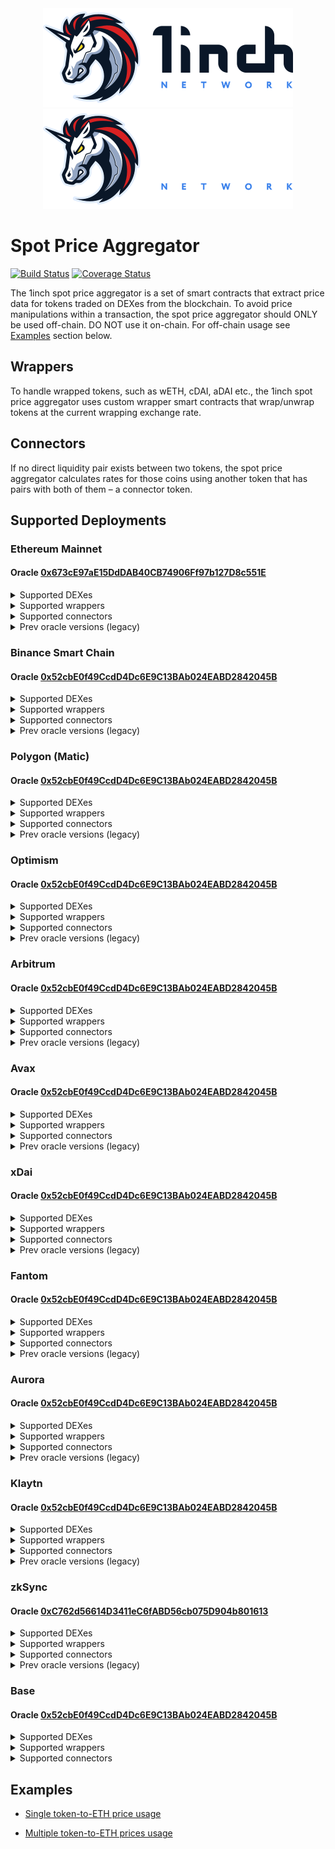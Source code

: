 <div align="center">
    <img src="https://github.com/1inch/farming/blob/master/.github/1inch_github_w.svg#gh-light-mode-only">
    <img src="https://github.com/1inch/farming/blob/master/.github/1inch_github_b.svg#gh-dark-mode-only">
</div>

# Spot Price Aggregator

[![Build Status](https://github.com/1inch/spot-price-aggregator/actions/workflows/test.yml/badge.svg)](https://github.com/1inch/spot-price-aggregator/actions)
[![Coverage Status](https://codecov.io/gh/1inch/spot-price-aggregator/branch/master/graph/badge.svg?token=6V7609YJ1Q)](https://codecov.io/gh/1inch/spot-price-aggregator)

The 1inch spot price aggregator is a set of smart contracts that extract price data for tokens traded on DEXes from the blockchain. To avoid price manipulations within a transaction, the spot price aggregator should ONLY be used off-chain. DO NOT use it on-chain. For off-chain usage see [Examples](#examples) section below.

## Wrappers

To handle wrapped tokens, such as wETH, cDAI, aDAI etc., the 1inch spot price aggregator uses custom wrapper smart contracts that wrap/unwrap tokens at the current wrapping exchange rate. 

## Connectors

If no direct liquidity pair exists between two tokens, the spot price aggregator calculates rates for those coins using another token that has pairs with both of them – a connector token.

## Supported Deployments

### Ethereum Mainnet

#### Oracle [0x673cE97aE15DdDAB40CB74906Ff97b127D8c551E](https://etherscan.io/address/0x673cE97aE15DdDAB40CB74906Ff97b127D8c551E)

<details><summary>Supported DEXes</summary>

   * Chainlink - [0x8606321723D9cA7db708A8b12DAd0A8a83f2F3bD](https://etherscan.io/address/0x8606321723D9cA7db708A8b12DAd0A8a83f2F3bD)
   * KyberDMM - [0x661305117527C6F79ed81DCA1a86EB86a6464207](https://etherscan.io/address/0x661305117527C6F79ed81DCA1a86EB86a6464207)
   * Mooniswap - [0xff6F01102df4421044f29a46c65467eAbB4f5A2F](https://etherscan.io/address/0xff6F01102df4421044f29a46c65467eAbB4f5A2F)
   * Synthetix - [0xFee6b0AC021c8E58321aC38De8d52d0224EA9dfd](https://etherscan.io/address/0xFee6b0AC021c8E58321aC38De8d52d0224EA9dfd)
   * Uniswap - [0xAdF7CC69626eB6F03F4F613832C84Cf62586A6Bb](https://etherscan.io/address/0xAdF7CC69626eB6F03F4F613832C84Cf62586A6Bb)
   * Equalizer - [0xEBA383DA9FCe0Ea0acB59A185A73D48dC089c73F](https://etherscan.io/address/0xEBA383DA9FCe0Ea0acB59A185A73D48dC089c73F)
   * ShibaSwap - [0x0fE8bD9CB73ADC66561330B648a8fC62b4F58943](https://etherscan.io/address/0x0fE8bD9CB73ADC66561330B648a8fC62b4F58943)
   * SushiSwap - [0x4161cD938C22dC264727458cF5e63f7D8220E1A3](https://etherscan.io/address/0x4161cD938C22dC264727458cF5e63f7D8220E1A3)
   * UniswapV2 - [0xA21E47477DE9BbcDC962ee18a5E7D339c5a16D28](https://etherscan.io/address/0xA21E47477DE9BbcDC962ee18a5E7D339c5a16D28)
   * UniswapV3 - [0x09486378850a17A07Ab108FcE77f79A1A7969C52](https://etherscan.io/address/0x09486378850a17A07Ab108FcE77f79A1A7969C52)
   * Pancake 3 - [0x28836f2A8bF39d0F90111877Ce0A8B6a195BF140](https://etherscan.io/address/0x28836f2A8bF39d0F90111877Ce0A8B6a195BF140)
   
</details>

<details><summary>Supported wrappers</summary>

   * WETH - [0x2b36053EB3BC1D68f51Bb7916D1503D1556f3ffc](https://etherscan.io/address/0x2b36053EB3BC1D68f51Bb7916D1503D1556f3ffc)
   * AaveV1 - [0x8C00a411Fe8983525F82CFCe34fe4B092d9E525d](https://etherscan.io/address/0x8C00a411Fe8983525F82CFCe34fe4B092d9E525d)
   * AaveV2 - [0x06cC74503B6d1eB6D4d6Bc402f48fC07b804105f](https://etherscan.io/address/0x06cC74503B6d1eB6D4d6Bc402f48fC07b804105f)
   * Compound - [0x7C327E1Ee66d4cF7F4053387241351FDc95A0c04](https://etherscan.io/address/0x7C327E1Ee66d4cF7F4053387241351FDc95A0c04)
   * YVault - [0x9FF110f132d988bfa9bC6a21851Da1aF3aC6EaF8](https://etherscan.io/address/0x9FF110f132d988bfa9bC6a21851Da1aF3aC6EaF8)
   * stETH - [0x26daCf7E879b18FE658326ddD3ABC0D6910B3E9F](https://etherscan.io/address/0x26daCf7E879b18FE658326ddD3ABC0D6910B3E9F)
   * wstETH - [0x37eB78fE793E89353e46AEe73E299985C3B8d334](https://etherscan.io/address/0x37eB78fE793E89353e46AEe73E299985C3B8d334)
   * sDAI - [0xF07317368A4B061dadB8C8239cbfCfd4808B76ce](https://etherscan.io/address/0xF07317368A4B061dadB8C8239cbfCfd4808B76ce)
   * CHAI - [0x6fE4926a0fCc78ab764b39f2738e1Dea145d7AC0](https://etherscan.io/address/0x6fE4926a0fCc78ab764b39f2738e1Dea145d7AC0)
   
</details>

<details><summary>Supported connectors</summary>

   * ETH - [0x0000000000000000000000000000000000000000](https://etherscan.io/address/0x0000000000000000000000000000000000000000)
   * WETH - [0xC02aaA39b223FE8D0A0e5C4F27eAD9083C756Cc2](https://etherscan.io/address/0xC02aaA39b223FE8D0A0e5C4F27eAD9083C756Cc2)
   * USDC - [0xA0b86991c6218b36c1d19D4a2e9Eb0cE3606eB48](https://etherscan.io/address/0xA0b86991c6218b36c1d19D4a2e9Eb0cE3606eB48)
   * DAI - [0x6B175474E89094C44Da98b954EedeAC495271d0F](https://etherscan.io/address/0x6B175474E89094C44Da98b954EedeAC495271d0F)
   * USDT - [0xdAC17F958D2ee523a2206206994597C13D831ec7](https://etherscan.io/address/0xdAC17F958D2ee523a2206206994597C13D831ec7)
   * NONE - [0xFFfFfFffFFfffFFfFFfFFFFFffFFFffffFfFFFfF](https://etherscan.io/address/0xFFfFfFffFFfffFFfFFfFFFFFffFFFffffFfFFFfF)
   * 1INCH - [0x111111111117dC0aa78b770fA6A738034120C302](https://etherscan.io/address/0x111111111117dC0aa78b770fA6A738034120C302)
   * WBTC - [0x2260FAC5E5542a773Aa44fBCfeDf7C193bc2C599](https://etherscan.io/address/0x2260FAC5E5542a773Aa44fBCfeDf7C193bc2C599)

</details>

<details><summary>Prev oracle versions (legacy)</summary>

   * May-28-2021 - [0x07D91f5fb9Bf7798734C3f606dB065549F6893bb](https://etherscan.io/address/0x07D91f5fb9Bf7798734C3f606dB065549F6893bb)
   * Apr-07-2023 - [0x3E1Fe1Bd5a5560972bFa2D393b9aC18aF279fF56](https://etherscan.io/address/0x3E1Fe1Bd5a5560972bFa2D393b9aC18aF279fF56)

</details>

### Binance Smart Chain

#### Oracle [0x52cbE0f49CcdD4Dc6E9C13BAb024EABD2842045B](https://bscscan.com/address/0x52cbE0f49CcdD4Dc6E9C13BAb024EABD2842045B)

<details><summary>Supported DEXes</summary>

   * ApeSwap - [0xE93293A6088d3a8abDDf62e6CA1A085Cec97D06F](https://bscscan.com/address/0xE93293A6088d3a8abDDf62e6CA1A085Cec97D06F)
   * BakerySwap - [0xCC54299Fc291B261B2bF5552E7F0E5d2F8613E8C](https://bscscan.com/address/0xCC54299Fc291B261B2bF5552E7F0E5d2F8613E8C)
   * BSCswap - [0x3Ce81621e674Db129033548CbB9FF31AEDCc1BF6](https://bscscan.com/address/0x3Ce81621e674Db129033548CbB9FF31AEDCc1BF6)
   * Demax - [0x59Bc892E1832aE86C268fC21a91fE940830a52b0](https://bscscan.com/address/0x59Bc892E1832aE86C268fC21a91fE940830a52b0)
   * KyberDmm - [0xE4E0552452e5cC1306A2bF5B2Fd9b1eA19418795](https://bscscan.com/address/0xE4E0552452e5cC1306A2bF5B2Fd9b1eA19418795)
   * Mooniswap - [0xf023D71EfB08339EA28F0C186AE130c74D44C58c](https://bscscan.com/address/0xf023D71EfB08339EA28F0C186AE130c74D44C58c)
   * Pancake 1 - [0x52a8193C7f42b75F27e4ce96f8ddBA7e854453Ef](https://bscscan.com/address/0x52a8193C7f42b75F27e4ce96f8ddBA7e854453Ef)
   * Pancake 2 - [0x9488795C688d0AAe98F2056467C13a051C954657](https://bscscan.com/address/0x9488795C688d0AAe98F2056467C13a051C954657)
   * Pancake 3 - [0x04098C93b15E5Cbb5A49651f20218C85F202Cd27](https://bscscan.com/address/0x04098C93b15E5Cbb5A49651f20218C85F202Cd27)
   * Thugswap - [0xFdCB8fA524f84081988e6065Fc8EF060f2CF0C27](https://bscscan.com/address/0xFdCB8fA524f84081988e6065Fc8EF060f2CF0C27)
   
</details>

<details><summary>Supported wrappers</summary>

   * Venus - [0x11DEE30E710B8d4a8630392781Cc3c0046365d4c](https://bscscan.com/address/0x11DEE30E710B8d4a8630392781Cc3c0046365d4c)
   * WBNB - [0x54431918cec22932fcf97e54769f4e00f646690f](https://bscscan.com/address/0x54431918cec22932fcf97e54769f4e00f646690f)
   
</details>

<details><summary>Supported connectors</summary>

   * NONE - [0xFFfFfFffFFfffFFfFFfFFFFFffFFFffffFfFFFfF](https://bscscan.com/address/0xFFfFfFffFFfffFFfFFfFFFFFffFFFffffFfFFFfF)
   * WBNB - [0xbb4CdB9CBd36B01bD1cBaEBF2De08d9173bc095c](https://bscscan.com/address/0xbb4CdB9CBd36B01bD1cBaEBF2De08d9173bc095c)
   * DAI - [0x1AF3F329e8BE154074D8769D1FFa4eE058B1DBc3](https://bscscan.com/address/0x1AF3F329e8BE154074D8769D1FFa4eE058B1DBc3)
   * ETH - [0x2170Ed0880ac9A755fd29B2688956BD959F933F8](https://bscscan.com/address/0x2170Ed0880ac9A755fd29B2688956BD959F933F8)
   * USDC - [0x8AC76a51cc950d9822D68b83fE1Ad97B32Cd580d](https://bscscan.com/address/0x8AC76a51cc950d9822D68b83fE1Ad97B32Cd580d)
   * BSC-USD - [0x55d398326f99059fF775485246999027B3197955](https://bscscan.com/address/0x55d398326f99059fF775485246999027B3197955)
   * BUSD - [0xe9e7CEA3DedcA5984780Bafc599bD69ADd087D56](https://bscscan.com/address/0xe9e7CEA3DedcA5984780Bafc599bD69ADd087D56)
   * 1INCH - [0x111111111117dC0aa78b770fA6A738034120C302](https://bscscan.com/address/0x111111111117dC0aa78b770fA6A738034120C302)

</details>

<details><summary>Prev oracle versions (legacy)</summary>

   * May-28-2021 - [0xfbD61B037C325b959c0F6A7e69D8f37770C2c550](https://bscscan.com/address/0xfbD61B037C325b959c0F6A7e69D8f37770C2c550)
   * Apr-06-2023 - [0x27950ecAeBB4462e18e8041AAF6Ea13cA47Af001](https://bscscan.com/address/0x27950ecAeBB4462e18e8041AAF6Ea13cA47Af001)

</details>

### Polygon (Matic)

#### Oracle [0x52cbE0f49CcdD4Dc6E9C13BAb024EABD2842045B](https://polygonscan.com/address/0x52cbE0f49CcdD4Dc6E9C13BAb024EABD2842045B)

<details><summary>Supported DEXes</summary>

   * QuickSwap - [0xB89A664FdAf504CDc7826B97Ba6e522d9b78dbE7](https://polygonscan.com/address/0xB89A664FdAf504CDc7826B97Ba6e522d9b78dbE7)
   * ComethSwap - [0x750c1b699552cAf908D67F5cCFd20A261305328c](https://polygonscan.com/address/0x750c1b699552cAf908D67F5cCFd20A261305328c)
   * DFYN - [0x59Bc892E1832aE86C268fC21a91fE940830a52b0](https://polygonscan.com/address/0x59Bc892E1832aE86C268fC21a91fE940830a52b0)
   * SushiSwap - [0x89314d57A8A4E636A00922ac289BC3a9a69C4361](https://polygonscan.com/address/0x89314d57A8A4E636A00922ac289BC3a9a69C4361)
   * UniswapV3 - [0xCC54299Fc291B261B2bF5552E7F0E5d2F8613E8C](https://polygonscan.com/address/0xCC54299Fc291B261B2bF5552E7F0E5d2F8613E8C)

</details>

<details><summary>Supported wrappers</summary>

   * WMATIC - [0xA0446D8804611944F1B527eCD37d7dcbE442caba](https://polygonscan.com/address/0xA0446D8804611944F1B527eCD37d7dcbE442caba)
   * AaveV2 - [0x138CE40d675F9a23E4D6127A8600308Cf7A93381](https://polygonscan.com/address/0x138CE40d675F9a23E4D6127A8600308Cf7A93381)
   
</details>

<details><summary>Supported connectors</summary>

   * NONE - [0xFFfFfFffFFfffFFfFFfFFFFFffFFFffffFfFFFfF](https://polygonscan.com/address/0xFFfFfFffFFfffFFfFFfFFFFFffFFFffffFfFFFfF)
   * WMATIC - [0x0d500B1d8E8eF31E21C99d1Db9A6444d3ADf1270](https://polygonscan.com/address/0x0d500B1d8E8eF31E21C99d1Db9A6444d3ADf1270)
   * USDC - [0x2791Bca1f2de4661ED88A30C99A7a9449Aa84174](https://polygonscan.com/address/0x2791Bca1f2de4661ED88A30C99A7a9449Aa84174)

</details>

<details><summary>Prev oracle versions (legacy)</summary>

   * May-28-2021 - [0x7F069df72b7A39bCE9806e3AfaF579E54D8CF2b9](https://polygonscan.com/address/0x7F069df72b7A39bCE9806e3AfaF579E54D8CF2b9)
   * Apr-05-2023 - [0xf023D71EfB08339EA28F0C186AE130c74D44C58c](https://polygonscan.com/address/0xf023D71EfB08339EA28F0C186AE130c74D44C58c)

</details>

### Optimism

#### Oracle [0x52cbE0f49CcdD4Dc6E9C13BAb024EABD2842045B](https://optimistic.etherscan.io/address/0x52cbE0f49CcdD4Dc6E9C13BAb024EABD2842045B)

<details><summary>Supported DEXes</summary>

   * UniswapV3 - [0xFdCB8fA524f84081988e6065Fc8EF060f2CF0C27](https://optimistic.etherscan.io/address/0xFdCB8fA524f84081988e6065Fc8EF060f2CF0C27)
   * Velodrome Finance - [0x750c1b699552cAf908D67F5cCFd20A261305328c](https://optimistic.etherscan.io/address/0x750c1b699552cAf908D67F5cCFd20A261305328c)
   * Synthetix - [0x89314d57A8A4E636A00922ac289BC3a9a69C4361](https://optimistic.etherscan.io/address/0x89314d57A8A4E636A00922ac289BC3a9a69C4361)

</details>

<details><summary>Supported wrappers</summary>

   * // todo: add BaseCoinWrapper
   
</details>

<details><summary>Supported connectors</summary>

   * NONE - [0xFFfFfFffFFfffFFfFFfFFFFFffFFFffffFfFFFfF](https://optimistic.etherscan.io/address/0xFFfFfFffFFfffFFfFFfFFFFFffFFFffffFfFFFfF)
   * WETH - [0x4200000000000000000000000000000000000006](https://optimistic.etherscan.io/address/0x4200000000000000000000000000000000000006)
   * USDC - [0x7F5c764cBc14f9669B88837ca1490cCa17c31607](https://optimistic.etherscan.io/address/0x7F5c764cBc14f9669B88837ca1490cCa17c31607)
   * USDT - [0x94b008aA00579c1307B0EF2c499aD98a8ce58e58](https://optimistic.etherscan.io/address/0x94b008aA00579c1307B0EF2c499aD98a8ce58e58)
   * DAI - [0xDA10009cBd5D07dd0CeCc66161FC93D7c9000da1](https://optimistic.etherscan.io/address/0xDA10009cBd5D07dd0CeCc66161FC93D7c9000da1)
   * WBTC - [0x68f180fcCe6836688e9084f035309E29Bf0A2095](https://optimistic.etherscan.io/address/0x68f180fcCe6836688e9084f035309E29Bf0A2095)
   * OP - [0x4200000000000000000000000000000000000042](https://optimistic.etherscan.io/address/0x4200000000000000000000000000000000000042)

</details>

<details><summary>Prev oracle versions (legacy)</summary>

   * May-28-2021 - [0x11DEE30E710B8d4a8630392781Cc3c0046365d4c](https://optimistic.etherscan.io/address/0x11DEE30E710B8d4a8630392781Cc3c0046365d4c)
   * Apr-06-2023 - [0x59Bc892E1832aE86C268fC21a91fE940830a52b0](https://optimistic.etherscan.io/address/0x59Bc892E1832aE86C268fC21a91fE940830a52b0)

</details>

### Arbitrum

#### Oracle [0x52cbE0f49CcdD4Dc6E9C13BAb024EABD2842045B](https://arbiscan.io/address/0x52cbE0f49CcdD4Dc6E9C13BAb024EABD2842045B)

<details><summary>Supported DEXes</summary>

   * DXswap - [0x750c1b699552cAf908D67F5cCFd20A261305328c](https://arbiscan.io/address/0x750c1b699552cAf908D67F5cCFd20A261305328c)
   * SushiSwap - [0xB89A664FdAf504CDc7826B97Ba6e522d9b78dbE7](https://arbiscan.io/address/0xB89A664FdAf504CDc7826B97Ba6e522d9b78dbE7)
   * UniswapV3 - [0xFdCB8fA524f84081988e6065Fc8EF060f2CF0C27](https://arbiscan.io/address/0xFdCB8fA524f84081988e6065Fc8EF060f2CF0C27)

</details>

<details><summary>Supported wrappers</summary>

   * WETH - [0x0F85A912448279111694F4Ba4F85dC641c54b594](https://arbiscan.io/address/0x0F85A912448279111694F4Ba4F85dC641c54b594)
   
</details>

<details><summary>Supported connectors</summary>

   * NONE - [0xFFfFfFffFFfffFFfFFfFFFFFffFFFffffFfFFFfF](https://arbiscan.io/address/0xFFfFfFffFFfffFFfFFfFFFFFffFFFffffFfFFFfF)
   * WETH - [0x82aF49447D8a07e3bd95BD0d56f35241523fBab1](https://arbiscan.io/address/0x82aF49447D8a07e3bd95BD0d56f35241523fBab1)

</details>

<details><summary>Prev oracle versions (legacy)</summary>

   * Sep-14-2021 - [0x735247fb0a604c0adC6cab38ACE16D0DbA31295F](https://arbiscan.io/address/0x735247fb0a604c0adC6cab38ACE16D0DbA31295F)
   * Apr-03-2023 - [0x59Bc892E1832aE86C268fC21a91fE940830a52b0](https://arbiscan.io/address/0x59Bc892E1832aE86C268fC21a91fE940830a52b0)

</details>

### Avax

#### Oracle [0x52cbE0f49CcdD4Dc6E9C13BAb024EABD2842045B](https://snowtrace.io/address/0x52cbE0f49CcdD4Dc6E9C13BAb024EABD2842045B)

<details><summary>Supported DEXes</summary>

   * Joe - [0xB89A664FdAf504CDc7826B97Ba6e522d9b78dbE7](https://snowtrace.io/address/0xB89A664FdAf504CDc7826B97Ba6e522d9b78dbE7)
   * Pangolin - [0x750c1b699552cAf908D67F5cCFd20A261305328c](https://snowtrace.io/address/0x750c1b699552cAf908D67F5cCFd20A261305328c)
   * SushiSwap - [0x89314d57A8A4E636A00922ac289BC3a9a69C4361](https://snowtrace.io/address/0x89314d57A8A4E636A00922ac289BC3a9a69C4361)

</details>

<details><summary>Supported wrappers</summary>

   * WAVAX - [0x046605839c01C54921f4aA1AAa245E88227707D8](https://snowtrace.io/address/0x046605839c01C54921f4aA1AAa245E88227707D8)
   * AaveV2 - [0x8Aa57827C3D147E39F1058517939461538D9C56A](https://snowtrace.io/address/0x8Aa57827C3D147E39F1058517939461538D9C56A)
   
</details>

<details><summary>Supported connectors</summary>

   * NONE - [0xFFfFfFffFFfffFFfFFfFFFFFffFFFffffFfFFFfF](https://arbiscan.io/address/0xFFfFfFffFFfffFFfFFfFFFFFffFFFffffFfFFFfF)
   * WAVAX - [0xB31f66AA3C1e785363F0875A1B74E27b85FD66c7](https://snowtrace.io/address/0xB31f66AA3C1e785363F0875A1B74E27b85FD66c7)
   * WETH.e - [0x49D5c2BdFfac6CE2BFdB6640F4F80f226bc10bAB](https://snowtrace.io/address/0x49D5c2BdFfac6CE2BFdB6640F4F80f226bc10bAB)
   * USDT.e - [0xc7198437980c041c805A1EDcbA50c1Ce5db95118](https://snowtrace.io/address/0xc7198437980c041c805A1EDcbA50c1Ce5db95118)
   * WBTC.e - [0x50b7545627a5162F82A992c33b87aDc75187B218](https://snowtrace.io/address/0x50b7545627a5162F82A992c33b87aDc75187B218)
   * USDC.e - [0xA7D7079b0FEaD91F3e65f86E8915Cb59c1a4C664](https://snowtrace.io/address/0xA7D7079b0FEaD91F3e65f86E8915Cb59c1a4C664)

</details>

<details><summary>Prev oracle versions (legacy)</summary>

   * Dec-23-2021 - [0xBd0c7AaF0bF082712EbE919a9dD94b2d978f79A9](https://snowtrace.io/address/0xBd0c7AaF0bF082712EbE919a9dD94b2d978f79A9)
   * Apr-03-2023 - [0xf023D71EfB08339EA28F0C186AE130c74D44C58c](https://snowtrace.io/address/0xf023D71EfB08339EA28F0C186AE130c74D44C58c)

</details>

### xDai

#### Oracle [0x52cbE0f49CcdD4Dc6E9C13BAb024EABD2842045B](https://gnosisscan.io/address/0x52cbE0f49CcdD4Dc6E9C13BAb024EABD2842045B)

<details><summary>Supported DEXes</summary>

   * Honeyswap - [0xCC54299Fc291B261B2bF5552E7F0E5d2F8613E8C](https://gnosisscan.io/address/0xCC54299Fc291B261B2bF5552E7F0E5d2F8613E8C)
   * Levinswap - [0xFdCB8fA524f84081988e6065Fc8EF060f2CF0C27](https://gnosisscan.io/address/0xFdCB8fA524f84081988e6065Fc8EF060f2CF0C27)
   * Swapr - [0x59Bc892E1832aE86C268fC21a91fE940830a52b0](https://gnosisscan.io/address/0x59Bc892E1832aE86C268fC21a91fE940830a52b0)
   * Sushiswap - [0xf023D71EfB08339EA28F0C186AE130c74D44C58c](https://gnosisscan.io/address/0xf023D71EfB08339EA28F0C186AE130c74D44C58c)
   
</details>

<details><summary>Supported wrappers</summary>

   * WXDAI - [0xB89A664FdAf504CDc7826B97Ba6e522d9b78dbE7](https://gnosisscan.io/address/0xB89A664FdAf504CDc7826B97Ba6e522d9b78dbE7)
   
</details>

<details><summary>Supported connectors</summary>

   * XDAI - [0x0000000000000000000000000000000000000000](https://gnosisscan.io/address/0x0000000000000000000000000000000000000000)
   * WXDAI - [0xe91D153E0b41518A2Ce8Dd3D7944Fa863463a97d](https://gnosisscan.io/address/0xe91D153E0b41518A2Ce8Dd3D7944Fa863463a97d)
   * NONE - [0xFFfFfFffFFfffFFfFFfFFFFFffFFFffffFfFFFfF](https://gnosisscan.io/address/0xFFfFfFffFFfffFFfFFfFFFFFffFFFffffFfFFFfF)
   * WETH - [0x6A023CCd1ff6F2045C3309768eAd9E68F978f6e1](https://gnosisscan.io/address/0x6A023CCd1ff6F2045C3309768eAd9E68F978f6e1)
   * HNY - [0x71850b7E9Ee3f13Ab46d67167341E4bDc905Eef9](https://gnosisscan.io/address/0x71850b7E9Ee3f13Ab46d67167341E4bDc905Eef9)
   * USDC - [0xDDAfbb505ad214D7b80b1f830fcCc89B60fb7A83](https://gnosisscan.io/address/0xDDAfbb505ad214D7b80b1f830fcCc89B60fb7A83)
   * USDT - [0x4ECaBa5870353805a9F068101A40E0f32ed605C6](https://gnosisscan.io/address/0x4ECaBa5870353805a9F068101A40E0f32ed605C6)

</details>

<details><summary>Prev oracle versions (legacy)</summary>

   * Dec-23-2021 - [0x142DB045195CEcaBe415161e1dF1CF0337A4d02E](https://blockscout.com/xdai/mainnet/address/0x142DB045195CEcaBe415161e1dF1CF0337A4d02E)
   * Apr-06-2023 - [0x3Ce81621e674Db129033548CbB9FF31AEDCc1BF6](https://gnosisscan.io/address/0x3Ce81621e674Db129033548CbB9FF31AEDCc1BF6)

</details>

### Fantom

#### Oracle [0x52cbE0f49CcdD4Dc6E9C13BAb024EABD2842045B](https://ftmscan.com/address/0x52cbE0f49CcdD4Dc6E9C13BAb024EABD2842045B)

<details><summary>Supported DEXes</summary>

   * Solidex - [0x750c1b699552cAf908D67F5cCFd20A261305328c](https://ftmscan.com/address/0x750c1b699552cAf908D67F5cCFd20A261305328c)
   * SpiritSwap - [0x89314d57A8A4E636A00922ac289BC3a9a69C4361](https://ftmscan.com/address/0x89314d57A8A4E636A00922ac289BC3a9a69C4361)
   * Spooky - [0xB89A664FdAf504CDc7826B97Ba6e522d9b78dbE7](https://ftmscan.com/address/0xB89A664FdAf504CDc7826B97Ba6e522d9b78dbE7)
   * SushiSwap - [0x59Bc892E1832aE86C268fC21a91fE940830a52b0](https://ftmscan.com/address/0x59Bc892E1832aE86C268fC21a91fE940830a52b0)

</details>

<details><summary>Supported wrappers</summary>

   * WFTM - [0x046605839c01C54921f4aA1AAa245E88227707D8](https://ftmscan.com/address/0x046605839c01C54921f4aA1AAa245E88227707D8)
   * AaveV2 - [0xa0c978c28AB8aEfc95bF58e68A05ce6B9dEAc5A9](https://ftmscan.com/address/0xa0c978c28AB8aEfc95bF58e68A05ce6B9dEAc5A9)
   * Scream - [0x7d18d5Ba1FA30Da1AD757c57eb643564CA02922D](https://ftmscan.com/address/0x7d18d5Ba1FA30Da1AD757c57eb643564CA02922D)
   
</details>

<details><summary>Supported connectors</summary>

   * NONE - [0xFFfFfFffFFfffFFfFFfFFFFFffFFFffffFfFFFfF](https://ftmscan.com/address/0xFFfFfFffFFfffFFfFFfFFFFFffFFFffffFfFFFfF)
   * WFTM - [0x21be370D5312f44cB42ce377BC9b8a0cEF1A4C83](https://ftmscan.com/address/0x21be370D5312f44cB42ce377BC9b8a0cEF1A4C83)

</details>

<details><summary>Prev oracle versions (legacy)</summary>

   * Mar-21-2022 - [0xE8E598A1041b6fDB13999D275a202847D9b654ca](https://ftmscan.com/address/0xE8E598A1041b6fDB13999D275a202847D9b654ca)
   * Apr-04-2023 - [0xFdCB8fA524f84081988e6065Fc8EF060f2CF0C27](https://ftmscan.com/address/0xFdCB8fA524f84081988e6065Fc8EF060f2CF0C27)

</details>

### Aurora

#### Oracle [0x52cbE0f49CcdD4Dc6E9C13BAb024EABD2842045B](https://aurorascan.dev/address/0x52cbE0f49CcdD4Dc6E9C13BAb024EABD2842045B)

<details><summary>Supported DEXes</summary>

   * Trisolaris - [0x587D67870CF6e733F2Ac101eD83675d6C01Ae127](https://aurorascan.dev/address/0x587D67870CF6e733F2Ac101eD83675d6C01Ae127)
   * WannaSwap - [0x7d809B3b23b62D8a455831f38b312C7c8F965D2e](https://aurorascan.dev/address/0x7d809B3b23b62D8a455831f38b312C7c8F965D2e)
   * NearPAD - [0x74bD9e4F8038DA216c3d20E9Ef6a05502Fc7129e](https://aurorascan.dev/address/0x74bD9e4F8038DA216c3d20E9Ef6a05502Fc7129e)
   * AuroraSwap - [0xfAf8d8b49D9e121816268CabE24ceF1B9B635908](https://aurorascan.dev/address/0xfAf8d8b49D9e121816268CabE24ceF1B9B635908)
   * Dodo - [0xeec05e0D8F7D3f56CECE2026Feaf41b09B423790](https://aurorascan.dev/address/0xeec05e0D8F7D3f56CECE2026Feaf41b09B423790)
   * DodoV2 - [0x11BFd590f592457b65Eb85327F5938141f61878a](https://aurorascan.dev/address/0x11BFd590f592457b65Eb85327F5938141f61878a)

</details>

<details><summary>Supported wrappers</summary>

   * WETH - [0x750c1b699552cAf908D67F5cCFd20A261305328c](https://aurorascan.dev/address/0x750c1b699552cAf908D67F5cCFd20A261305328c)
   * Aurigami - [0xc197Ab9d47206dAf739a47AC75D0833fD2b0f87F](https://aurorascan.dev/address/0xc197Ab9d47206dAf739a47AC75D0833fD2b0f87F)
   * Bastion - [0xCC54299Fc291B261B2bF5552E7F0E5d2F8613E8C](https://aurorascan.dev/address/0xCC54299Fc291B261B2bF5552E7F0E5d2F8613E8C)

</details>

<details><summary>Supported connectors</summary>

   * NONE - [0xFFfFfFffFFfffFFfFFfFFFFFffFFFffffFfFFFfF](https://aurorascan.dev/address/0xFFfFfFffFFfffFFfFFfFFFFFffFFFffffFfFFFfF)
   * ETH - [0x0000000000000000000000000000000000000000](https://aurorascan.dev/address/0x0000000000000000000000000000000000000000)
   * WETH - [0xC9BdeEd33CD01541e1eeD10f90519d2C06Fe3feB](https://aurorascan.dev/address/0xC9BdeEd33CD01541e1eeD10f90519d2C06Fe3feB)
   * NEAR - [0xC42C30aC6Cc15faC9bD938618BcaA1a1FaE8501d](https://aurorascan.dev/address/0xC42C30aC6Cc15faC9bD938618BcaA1a1FaE8501d)

</details>

<details><summary>Prev oracle versions (legacy)</summary>

   * May-26-2022 - [0xE4E0552452e5cC1306A2bF5B2Fd9b1eA19418795](https://aurorascan.dev/address/0xE4E0552452e5cC1306A2bF5B2Fd9b1eA19418795)
   * Mar-31-2023 - [0xeD55d76Bb48E042a177d1E21AffBe1B72d0c7dB0](https://aurorascan.dev/address/0xeD55d76Bb48E042a177d1E21AffBe1B72d0c7dB0)

</details>

### Klaytn

#### Oracle [0x52cbE0f49CcdD4Dc6E9C13BAb024EABD2842045B](https://scope.klaytn.com/account/0x52cbE0f49CcdD4Dc6E9C13BAb024EABD2842045B)

<details><summary>Supported DEXes</summary>

   * KlaySwap - [0x750c1b699552cAf908D67F5cCFd20A261305328c](https://scope.klaytn.com/account/0x750c1b699552cAf908D67F5cCFd20A261305328c)
   * ClaimSwap - [0xB89A664FdAf504CDc7826B97Ba6e522d9b78dbE7](https://scope.klaytn.com/account/0xB89A664FdAf504CDc7826B97Ba6e522d9b78dbE7)

</details>

<details><summary>Supported wrappers</summary>

   * WKLAY - [0xD9Cc0A957cAC93135596f98c20Fbaca8Bf515909](https://scope.klaytn.com/account/0xD9Cc0A957cAC93135596f98c20Fbaca8Bf515909)
   * Klap - [0x4dFa40FDAA7694676899f8887A45603922609AF4](https://scope.klaytn.com/account/0x4dFa40FDAA7694676899f8887A45603922609AF4)

</details>

<details><summary>Supported connectors</summary>

   * NONE - [0xFFfFfFffFFfffFFfFFfFFFFFffFFFffffFfFFFfF](https://scope.klaytn.com/account/0xFFfFfFffFFfffFFfFFfFFFFFffFFFffffFfFFFfF)
   * KLAY - [0x0000000000000000000000000000000000000000](https://scope.klaytn.com/account/0x0000000000000000000000000000000000000000)
   * WKLAY - [0xe4f05A66Ec68B54A58B17c22107b02e0232cC817](https://scope.klaytn.com/account/0xe4f05A66Ec68B54A58B17c22107b02e0232cC817)

</details>

<details><summary>Prev oracle versions (legacy)</summary>

   * Aug-02-2022 - [0x138CE40d675F9a23E4D6127A8600308Cf7A93381](https://scope.klaytn.com/account/0x138CE40d675F9a23E4D6127A8600308Cf7A93381)
   * Apr-06-2023 - [0x89314d57A8A4E636A00922ac289BC3a9a69C4361](https://scope.klaytn.com/account/0x89314d57A8A4E636A00922ac289BC3a9a69C4361)

</details>

### zkSync

#### Oracle [0xC762d56614D3411eC6fABD56cb075D904b801613](https://explorer.zksync.io/address/0xC762d56614D3411eC6fABD56cb075D904b801613)

<details><summary>Supported DEXes</summary>

   * MuteSwitch - [0x536c4329705Cab76e0C2a1e14327A1b59331B9c9](https://explorer.zksync.io/address/0x536c4329705Cab76e0C2a1e14327A1b59331B9c9)
   * Syncswap - [0xdD8263F21D4DDB533C5F3B2059493b431cAEAB8d](https://explorer.zksync.io/address/0xdD8263F21D4DDB533C5F3B2059493b431cAEAB8d)

</details>

<details><summary>Supported wrappers</summary>

   * WETH - [0x2D9E7B597b53D98C60A0904DEE7d838042Db9A25](https://explorer.zksync.io/address/0x2D9E7B597b53D98C60A0904DEE7d838042Db9A25)

</details>

<details><summary>Supported connectors</summary>

   * ETH - [0x0000000000000000000000000000000000000000](https://explorer.zksync.io/address/0x0000000000000000000000000000000000000000)
   * NONE - [0xFFfFfFffFFfffFFfFFfFFFFFffFFFffffFfFFFfF](https://explorer.zksync.io/address/0xFFfFfFffFFfffFFfFFfFFFFFffFFFffffFfFFFfF)
   * WETH - [0x5AEa5775959fBC2557Cc8789bC1bf90A239D9a91](https://explorer.zksync.io/address/0x5AEa5775959fBC2557Cc8789bC1bf90A239D9a91)
   * USDC - [0x3355df6D4c9C3035724Fd0e3914dE96A5a83aaf4](https://explorer.zksync.io/address/0x3355df6D4c9C3035724Fd0e3914dE96A5a83aaf4)

</details>

<details><summary>Prev oracle versions (legacy)</summary>

   * Mar-28-2023 - [0x1ec0a5F6dc07E93491426d5aAAc3E2BC505Ef41C](https://explorer.zksync.io/address/0x1ec0a5F6dc07E93491426d5aAAc3E2BC505Ef41C)
   * Jun-05-2023 - [0xEE053a8333B7F804bE050B3D73289C6dbbEB2BFd](https://explorer.zksync.io/address/0xEE053a8333B7F804bE050B3D73289C6dbbEB2BFd)

</details>

### Base

#### Oracle [0x52cbE0f49CcdD4Dc6E9C13BAb024EABD2842045B](https://basescan.org/address/0x52cbE0f49CcdD4Dc6E9C13BAb024EABD2842045B)

<details><summary>Supported DEXes</summary>

   * BaseSwap - [0x750c1b699552cAf908D67F5cCFd20A261305328c](https://basescan.org/address/0x750c1b699552cAf908D67F5cCFd20A261305328c)
   * RocketSwap - [0x89314d57A8A4E636A00922ac289BC3a9a69C4361](https://basescan.org/address/0x89314d57A8A4E636A00922ac289BC3a9a69C4361)
   * SwapBased - [0x59Bc892E1832aE86C268fC21a91fE940830a52b0](https://basescan.org/address/0x59Bc892E1832aE86C268fC21a91fE940830a52b0)
   * DackieSwap - [0x74bD9e4F8038DA216c3d20E9Ef6a05502Fc7129e](https://basescan.org/address/0x74bD9e4F8038DA216c3d20E9Ef6a05502Fc7129e)
   * HorizonDex - [0xd8C7661C2bA6E9732613C15780f9fBBD55d8bf9c](https://basescan.org/address/0xd8C7661C2bA6E9732613C15780f9fBBD55d8bf9c)
   * SushiSwapV3 - [0x11BFd590f592457b65Eb85327F5938141f61878a](https://basescan.org/address/0x11BFd590f592457b65Eb85327F5938141f61878a)
   * UniswapV3 - [0xD4eFb5998DFBDFB791182fb610D0061136E9DB50](https://basescan.org/address/0xD4eFb5998DFBDFB791182fb610D0061136E9DB50)
   * VelocimeterV2 - [0xB9fa95a38D50c5Bad1eA2b4E85e106Fe886cCb3A](https://basescan.org/address/0xB9fa95a38D50c5Bad1eA2b4E85e106Fe886cCb3A)
   
</details>

<details><summary>Supported wrappers</summary>

   * WETH - [0x3Ce81621e674Db129033548CbB9FF31AEDCc1BF6](https://basescan.org/address/0x3Ce81621e674Db129033548CbB9FF31AEDCc1BF6)

</details>

<details><summary>Supported connectors</summary>

   * NONE - [0xFFfFfFffFFfffFFfFFfFFFFFffFFFffffFfFFFfF](https://basescan.org/address/0xFFfFfFffFFfffFFfFFfFFFFFffFFFffffFfFFFfF)
   * WETH - [0x4200000000000000000000000000000000000006](https://basescan.org/address/0x4200000000000000000000000000000000000006)
   * axlUSDC - [0xEB466342C4d449BC9f53A865D5Cb90586f405215](https://basescan.org/address/0xEB466342C4d449BC9f53A865D5Cb90586f405215)

</details>

## Examples

* [Single token-to-ETH price usage](https://github.com/1inch-exchange/offchain-oracle/blob/master/examples/single-price.js)

* [Multiple token-to-ETH prices usage](https://github.com/1inch-exchange/offchain-oracle/blob/master/examples/multiple-prices.js)

